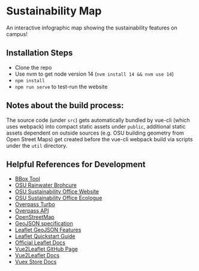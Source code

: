 # Sustainability Map
An interactive infographic map showing the sustainability features on campus! 


## Installation Steps
- Clone the repo
- Use nvm to get node version 14 (```nvm install 14 && nvm use 14```)
- ```npm install```
- ```npm run serve``` to test-run the website


## Notes about the build process:

The source code (under `src`) gets automatically bundled by vue-cli (which uses webpack) into compact static assets under `public`, additional static assets dependent on outside sources (e.g. OSU building geometry from Open Street Maps) get created before the vue-cli webpack build via scripts under the `util` directory.  


## Helpful References for Development
 - [BBox Tool](http://norbertrenner.de/osm/bbox.html)
 - [OSU Rainwater Brohcure](https://fa.oregonstate.edu/sites/fa.oregonstate.edu/files/2021-07/stormwater_brochure_v12.pdf)
 - [OSU Sustainability Office Website](https://fa.oregonstate.edu/sustainability/about)
 - [OSU Sustainability Office Ecologue](https://blogs.oregonstate.edu/ecologue/)
 - [Overpass Turbo](https://overpass-turbo.eu/#)
 - [Overpass API](https://dev.overpass-api.de/overpass-doc/en/)
 - [OpenStreetMap](https://www.openstreetmap.org/#map=15/44.5649/-123.2782)
 - [GeoJSON specification](https://datatracker.ietf.org/doc/html/rfc7946)
 - [Leaflet GeoJSON Features](https://leafletjs.com/examples/geojson/)
 - [Leaflet Quickstart Guide](https://leafletjs.com/examples/quick-start/)
 - [Official Leaflet Docs](https://leafletjs.com/reference-1.6.0.html)
 - [Vue2Leaflet GitHub Page](https://github.com/vue-leaflet/Vue2Leaflet)
 - [Vue2Leaflet Docs](https://vue2-leaflet.netlify.app/quickstart/#accessing-leaflet-api)
 - [Vuex Store Docs](https://vuex.vuejs.org/)
